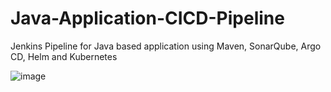 # Java-Application-CICD-Pipeline

Jenkins Pipeline for Java based application using Maven, SonarQube, Argo CD, Helm and Kubernetes

![image](https://github.com/Tukarambarure/Java-Application-CICD-Pipeline/assets/95771731/14ab6d5f-ceab-4632-809f-ef34dadd04b3)
